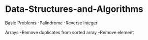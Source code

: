 # Data-Structures-and-Algorithms

Basic Problems
-Palindrome
-Reverse Integer

Arrays
-Remove duplicates from sorted array
-Remove element
